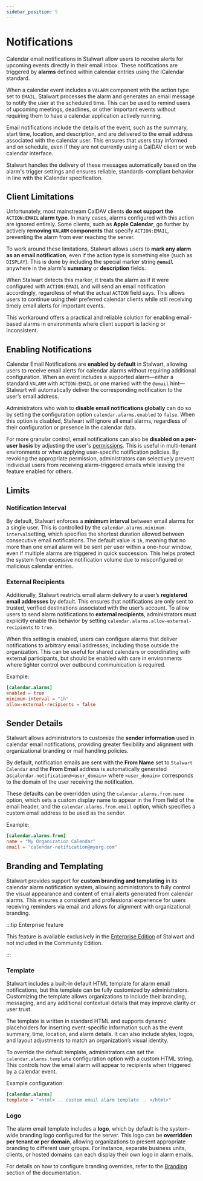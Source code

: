 ```yaml
---
sidebar_position: 5
---
```


# Notifications

Calendar email notifications in Stalwart allow users to receive alerts for upcoming events directly in their email inbox. These notifications are triggered by **alarms** defined within calendar entries using the iCalendar standard.

When a calendar event includes a `VALARM` component with the action type set to `EMAIL`, Stalwart processes the alarm and generates an email message to notify the user at the scheduled time. This can be used to remind users of upcoming meetings, deadlines, or other important events without requiring them to have a calendar application actively running.

Email notifications include the details of the event, such as the summary, start time, location, and description, and are delivered to the email address associated with the calendar user. This ensures that users stay informed and on schedule, even if they are not currently using a CalDAV client or web calendar interface.

Stalwart handles the delivery of these messages automatically based on the alarm's trigger settings and ensures reliable, standards-compliant behavior in line with the iCalendar specification.

## Client Limitations

Unfortunately, most mainstream CalDAV clients **do not support the `ACTION:EMAIL` alarm type**. In many cases, alarms configured with this action are ignored entirely. Some clients, such as **Apple Calendar**, go further by actively **removing `VALARM` components** that specify `ACTION:EMAIL`, preventing the alarm from ever reaching the server.

To work around these limitations, Stalwart allows users to **mark any alarm as an email notification**, even if the action type is something else (such as `DISPLAY`). This is done by including the special marker string **`@email`** anywhere in the alarm's **summary** or **description** fields.

When Stalwart detects this marker, it treats the alarm as if it were configured with `ACTION:EMAIL` and will send an email notification accordingly, regardless of what the actual `ACTION` field says. This allows users to continue using their preferred calendar clients while still receiving timely email alerts for important events.

This workaround offers a practical and reliable solution for enabling email-based alarms in environments where client support is lacking or inconsistent.

## Enabling Notifications

Calendar Email Notifications are **enabled by default** in Stalwart, allowing users to receive email alerts for calendar alarms without requiring additional configuration. When an event includes a supported alarm—either a standard `VALARM` with `ACTION:EMAIL` or one marked with the `@email` hint—Stalwart will automatically deliver the corresponding notification to the user’s email address.

Administrators who wish to **disable email notifications globally** can do so by setting the configuration option `calendar.alarms.enabled` to `false`. When this option is disabled, Stalwart will ignore all email alarms, regardless of their configuration or presence in the calendar data.

For more granular control, email notifications can also be **disabled on a per-user basis** by adjusting the user's [permissions](/docs/auth/authorization/permissions). This is useful in multi-tenant environments or when applying user-specific notification policies. By revoking the appropriate permission, administrators can selectively prevent individual users from receiving alarm-triggered emails while leaving the feature enabled for others.

## Limits

### Notification Interval

By default, Stalwart enforces a **minimum interval** between email alarms for a single user. This is controlled by the `calendar.alarms.minimum-interval`setting, which specifies the shortest duration allowed between consecutive email notifications. The default value is `1h`, meaning that no more than one email alarm will be sent per user within a one-hour window, even if multiple alarms are triggered in quick succession. This helps protect the system from excessive notification volume due to misconfigured or malicious calendar entries.

### External Recipients

Additionally, Stalwart restricts email alarm delivery to a user’s **registered email addresses** by default. This ensures that notifications are only sent to trusted, verified destinations associated with the user’s account. To allow users to send alarm notifications to **external recipients**, administrators must explicitly enable this behavior by setting `calendar.alarms.allow-external-recipients` to `true`.

When this setting is enabled, users can configure alarms that deliver notifications to arbitrary email addresses, including those outside the organization. This can be useful for shared calendars or coordinating with external participants, but should be enabled with care in environments where tighter control over outbound communication is required.

Example:

```toml
[calendar.alarms]
enabled = true
minimum-interval = "1h"
allow-external-recipients = false
```

## Sender Details

Stalwart allows administrators to customize the **sender information** used in calendar email notifications, providing greater flexibility and alignment with organizational branding or mail handling policies.

By default, notification emails are sent with the **From Name** set to `Stalwart Calendar` and the **From Email** address is automatically generated as`calendar-notification@<user_domain>` where `<user_domain>` corresponds to the domain of the user receiving the notification.

These defaults can be overridden using the `calendar.alarms.from.name` option, which sets a custom display name to appear in the From field of the email header, and the `calendar.alarms.from.email` option, which specifies a custom email address to be used as the sender.

Example:

```toml
[calendar.alarms.from]
name = "My Organization Calendar"
email = "calendar-notification@myorg.com"
```

## Branding and Templating

Stalwart provides support for **custom branding and templating** in its calendar alarm notification system, allowing administrators to fully control the visual appearance and content of email alerts generated from calendar alarms. This ensures a consistent and professional experience for users receiving reminders via email and allows for alignment with organizational branding.

:::tip Enterprise feature

This feature is available exclusively in the [Enterprise Edition](/docs/server/enterprise) of Stalwart and not included in the Community Edition.

:::

### Template

Stalwart includes a built-in default HTML template for alarm email notifications, but this template can be fully customized by administrators. Customizing the template allows organizations to include their branding, messaging, and any additional contextual details that may improve clarity or user trust.

The template is written in standard HTML and supports dynamic placeholders for inserting event-specific information such as the event summary, time, location, and alarm details. It can also include styles, logos, and layout adjustments to match an organization’s visual identity.

To override the default template, administrators can set the `calendar.alarms.template` configuration option with a custom HTML string. This controls how the email alarm will appear to recipients when triggered by a calendar event.

Example configuration:

```toml
[calendar.alarms]
template = "<html> .. custom email alarm template .. </html>"
```

### Logo

The alarm email template includes a **logo**, which by default is the system-wide branding logo configured for the server. This logo can be **overridden per tenant or per domain**, allowing organizations to present appropriate branding to different user groups. For instance, separate business units, clients, or hosted domains can each display their own logo in alarm emails.

For details on how to configure branding overrides, refer to the [Branding](/docs/management/webadmin/branding) section of the documentation.

